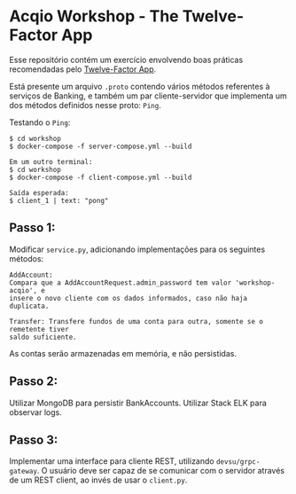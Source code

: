 # Acqio Workshop - The Twelve-Factor App

Esse repositório contém um exercício envolvendo boas práticas recomendadas pelo
[Twelve-Factor App](https://12factor.net/).

Está presente um arquivo `.proto` contendo vários métodos referentes à serviços
de Banking, e também um par cliente-servidor que implementa um dos métodos
definidos nesse proto: `Ping`.

Testando o `Ping`:
```
$ cd workshop
$ docker-compose -f server-compose.yml --build

Em um outro terminal:
$ cd workshop
$ docker-compose -f client-compose.yml --build

Saída esperada:
$ client_1 | text: "pong"
```

## Passo 1:
Modificar `service.py`, adicionando implementações para os seguintes métodos:
```
AddAccount:
Compara que a AddAccountRequest.admin_password tem valor 'workshop-acqio', e
insere o novo cliente com os dados informados, caso não haja duplicata.

Transfer: Transfere fundos de uma conta para outra, somente se o remetente tiver
saldo suficiente.
```

As contas serão armazenadas em memória, e não persistidas.

## Passo 2:
Utilizar MongoDB para persistir BankAccounts.
Utilizar Stack ELK para observar logs.

## Passo 3:
Implementar uma interface para cliente REST, utilizando `devsu/grpc-gateway`. O
usuário deve ser capaz de se comunicar com o servidor através de um REST client,
ao invés de usar o `client.py`.

